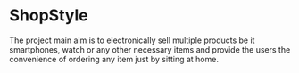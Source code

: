 # ShopStyle
The project main aim is to electronically sell multiple products be it smartphones, watch or any other necessary items and provide the users the convenience of ordering any item just by sitting at home.
